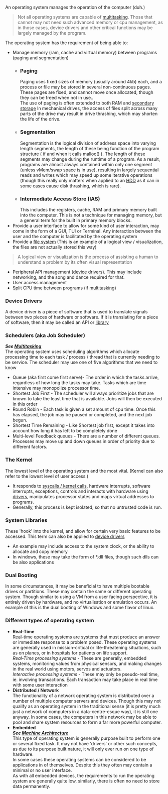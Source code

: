 An operating system manages the operation of the computer (duh.)

>Not all operating systems are capable of [multitasking](Multitasking.md). Those that cannot may not need such advanced memory or cpu management, as in those cases, device drivers and other critical functions may be largely managed by the program.

The operating system has the requirement of being able to:
- Manage memory (ram, cache and virtual memory) between programs (paging and segmentation)
    - ### Paging
        Paging uses fixed sizes of memory (usually around 4kb) each, and a process or file may be stored in several non-continuous pages. These pages are fixed, and cannot move once allocated, though they can be freed when not in use..  
        The use of paging is often extended to both RAM and [secondary storage](File%20Systems.md)
        In mechanical drives, the access of files split across many parts of the drive may result in drive thrashing, which may shorten the life of the drive.
    - ### Segmentation
        Segmentation is the logical division of address space into varying length segments, the length of these being function of the program structure ( if and when it calls malloc() ). The length of these segments may change during the runtime of a program. As a result, programs are almost always contained within only one segment (unless vMem/swap space is in use), resulting in largely sequential reads and writes which may speed up some iterative operations (though this really only matters when applied to an [HDD](File%20Systems.md) as it can in some cases cause disk thrashing, which is rare).
    - ### Intermediate Access Store (IAS)
        This includes the registers, cache, RAM and primary memory built into the computer. This is not a technique for managing memory, but a general term for the built in primary memory blocks.
- Provide a user interface to allow for some kind of user interaction, may come in the form of a GUI, TUI or Terminal. Any interaction between the user and the computer is facilitated by the operating system
- Provide a [file system](File%20Systems.md) (This is an example of a logical view / visualization, the files are not actually stored this way)
>A logical view or visualization is the process of assisting a human to understand a problem by its often visual representation
- Peripheral API management ([device drivers](#device-drivers)). This may include networking, and the song and dance required for that.
- User access management
- Split CPU time between programs (if [multitasking](./Multitasking.md))

### Device Drivers
A device driver is a piece of software that is used to translate signals between two pieces of hardware or software. If it is translating for a piece of software, then it may be called an API or [library](#system-libraries)

### Schedulers (aka Job Scheduler)
***See [Multitasking](Multitasking.md)***   
The operating system uses scheduling algorithms which allocate processing time to each task / process / thread that is currently needing to be service.
The scheduler may use one of five algorithms that we need to know  
* Queue (aka first come first serve)- The order in which the tasks arrive, regardless of how long the tasks may take. Tasks which are time intensive may monopolize processor time.
* Shortest Job First - The scheduler will always prioritize jobs that are known to take the least time that is available. Jobs will then be executed in this order
* Round Robin - Each task is given a set amount of cpu time. Once this has elapsed, the job may be paused or completed, and the next job begun.
* Shortest Time Remaining - Like Shortest job first, except it takes into account how long it has left to be completely done
* Multi-level Feedback queues - There are a number of different queues. Processes may move up and down queues in order of priority due to different factors.

### The Kernel
The lowest level of the operating system and the most vital. (Kernel can also refer to the lowest level of user access.)  
* It responds to [syscalls / kernel calls](#system-libraries), hardware interrupts, software interrupts, exceptions, controls and interacts with hardware using [drivers](#device-drivers), manipulates processor states and maps virtual addresses to programs.  
* Generally, this process is kept isolated, so that no untrusted code is run.

### System Libraries
These 'hook' into the kernel, and allow for certain very basic features to be accessed.
This term can also be applied to [device drivers](#device-drivers)
* An example may include access to the system clock, or the ability to allocate and copy memory
* In windows, these may take the form of *.dll files, though such dlls can be also applications

### Dual Booting
In some circumstances, it may be beneficial to have multiple bootable drives or partitions. These may contain the same or different operating system. Though similar to using a VM from a user facing perspective, it is entirely driven by hardware, and no virtualisation or emulation occurs. An example of this is the dual booting of Windows and some flavor of linux.

### Different types of operating system

- **Real-Time**  
    Real-time operating systems are systems that must produce an answer or immediate response to a problem posed. These operating systems are generally used in mission-critical or life-threatening situations, such as on planes, or in hospitals for patients on life support.  
    _Real-Time processing systems_ - These are generally, embedded systems, monitoring values from physical sensors, and making changes in the real world using motors, servos and actuators.  
    _Interactive processing systems_ - These may only be pseudo-real time, ie. involving transactions. Each transaction may take place in real time with some user interaction
- **Distributed / Network**  
    The functionality of a network operating system is distributed over a number of multiple computer servers and devices. Though this may not qualify as an operating system in the traditional sense (it is pretty much just a network of computers in a data-centre-esque way), it is still one anyway.
    In some cases, the computers in this network may be able to pool and share system resources to form a far more powerful computer.
- **Embedded**  
    ***See [Machine Architecture](Machine%20Architecture.md)***   
    This type of operating system is generally purpose built to perform one or several fixed task. It may not have 'drivers' or other such concepts, as due to its purpose built nature, it will only ever run on one type of hardware.  
    In some cases these operating systems can be considered to be applications in of themselves. Despite this they often may contain a minimal or no user interface.  
    As with all embedded devices, the requirements to run the operating system are generally quite low, similarly, there is often no need to store data permanently.

 
